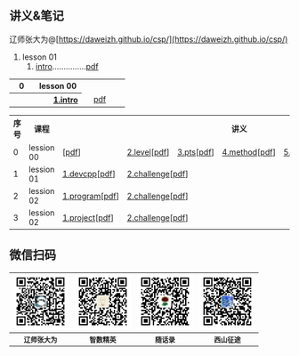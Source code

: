 ## 讲义&笔记

辽师张大为@[https://daweizh.github.io/csp/](https://daweizh.github.io/csp/)

1. lesson 01 
    1. [intro](lesson00/1.intro.html)...............[pdf](lesson00/00.1-intro.pdf)


<table>
  <tr><th width="30">0</th><th with="200">lesson 00</th><td></td><td width="50"></td></tr>
  <tr><th> </th><th>　　<a href='lesson00/1.intro.html'>1.intro</a></th><td></td><td><a href='lesson00/00.1-intro.pdf'>pdf</a></td></tr>
</table>


<table>
  <tr><th>序号</th><th>课程</th><th colspan="6">讲义</th></tr>
  <tr><td>0</td><td>lession 00</td>
    <td style="text-align:left;">
      [<a href='lesson00/00.1-intro.pdf'>pdf</a>]
    </td><td style="text-align:left;">
      <a href='lesson00/2.level.html'>2.level</a>[<a href='lesson00/00.2-level.pdf'>pdf</a>]
    </td><td style="text-align:left;">
      <a href='lesson00/3.pts.html'>3.pts</a>[<a href='lesson00/00.3-pts.pdf'>pdf</a>]
    </td><td style="text-align:left;">
      <a href='lesson00/4.method.html'>4.method</a>[<a href='lesson00/00.4-method.pdf'>pdf</a>]
    </td><td style="text-align:left;">
      <a href='lesson00/5.resource.html'>5.resource</a>[<a href='lesson00/00.5-resource.pdf'>pdf</a>]
    </td><td style="text-align:left;">
      <a href='lesson00/6.tong11.html'>6.tong11</a>[<a href='lesson00/00.6-tong11.pdf'>pdf</a>]
    </td>
  </tr>
  <tr><td>1</td><td>lession 01</td>
    <td style="text-align:left;">
      <a href='lesson01/1.devcpp.html'>1.devcpp</a>[<a href='lesson01/01.1-devcpp.pdf'>pdf</a>]
    </td><td style="text-align:left;" colspan="4">
      <a href='lesson01/2.challenge.html'>2.challenge</a>[<a href='lesson01/01.2-challenge.pdf'>pdf</a>]
    </td><td style="text-align:left;">
      <a href='lesson00/7.organ.html'>7.declaration</a>[<a href='lesson00/00.7-organ.pdf'>pdf</a>]
    </td>
  </tr>
  <tr><td>2</td><td>lession 02</td>
    <td style="text-align:left;">
      <a href='lesson02/1.program.html'>1.program</a>[<a href='lesson02/02.1-program.pdf'>pdf</a>]
    </td><td style="text-align:left;" colspan="5">
      <a href='lesson02/2.challenge.html'>2.challenge</a>[<a href='lesson02/02.2-challenge.pdf'>pdf</a>]
    </td>
  </tr>
  <tr><td>3</td><td>lession 02</td>
    <td style="text-align:left;">
      <a href='lesson03/1.project.html'>1.project</a>[<a href='lesson03/03.1-project.pdf'>pdf</a>]
    </td><td style="text-align:left;" colspan="5">
      <a href='lesson03/2.challenge.html'>2.challenge</a>[<a href='lesson03/03.2-challenge.pdf'>pdf</a>]
    </td>
  </tr>
</table>


## 微信扫码

<table style="font-size:12px;"><tr>
    <td><img src="lesson00/images/zdw.jpg" width="100"></td>
    <td><img src="lesson00/images/idea.jpg" width="100"></td>
    <td><img src="lesson00/images/shl.jpg" width="100"></td>
    <td><img src="lesson00/images/xszt.jpg" width="100"></td>
</tr><tr><th>辽师张大为</th><th>智数精英</th><th>随话录</th><th>西山征途</th></tr>
</table>



    